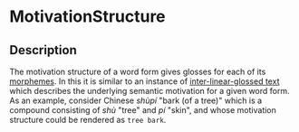 # MotivationStructure

## Description

The motivation structure of a word form gives glosses for each of its [morphemes](:gold:Morpheme). In this it is similar to an instance of [inter-linear-glossed text](:ref:?) which describes the underlying semantic motivation for a given word form.
As an example, consider Chinese *shùpí* "bark (of a tree)" which is a compound consisting of *shù* "tree" and *pí* "skin", and whose motivation structure could be rendered as `tree bark`. 
